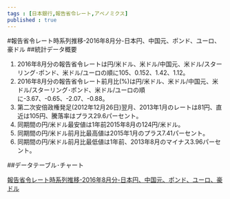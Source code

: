 ```yaml
--- 
tags : [日本銀行,報告省令レート,アベノミクス] 
published : true
---
```

#報告省令レート時系列推移-2016年8月分-日本円、中国元、ポンド、ユーロ、豪ドル
##統計データ概要

1. 2016年8月分の報告省令レートは円/米ドル、米ドル/中国元、米ドル/スターリング･ポンド、米ドル/ユーロの順に105、0.152、1.42、1.12。
1. 2016年8月分の報告省令レート前月比(%)は円/米ドル、米ドル/中国元、米ドル/スターリング･ポンド、米ドル/ユーロの順に-3.67、-0.65、-2.07、-0.88。
1. 第二次安倍政権発足(2012年12月26日)翌月、2013年1月のレートは81円、直近は105円、騰落率はプラス29.6パーセント。
1. 同期間の円/米ドル最安値は1年前2015年8月の124円/米ドル。
1. 同期間の円/米ドル前月比最高値は2015年1月のプラス7.41パーセント。
1. 同期間の円/米ドル前月比最低値は1年前、2013年8月のマイナス3.96パーセント。


##データテーブル･チャート

[報告省令レート時系列推移-2016年8月分-日本円、中国元、ポンド、ユーロ、豪ドル](http://knowledgevault.saecanet.com/20160720-01-R-olive-datatables.html)